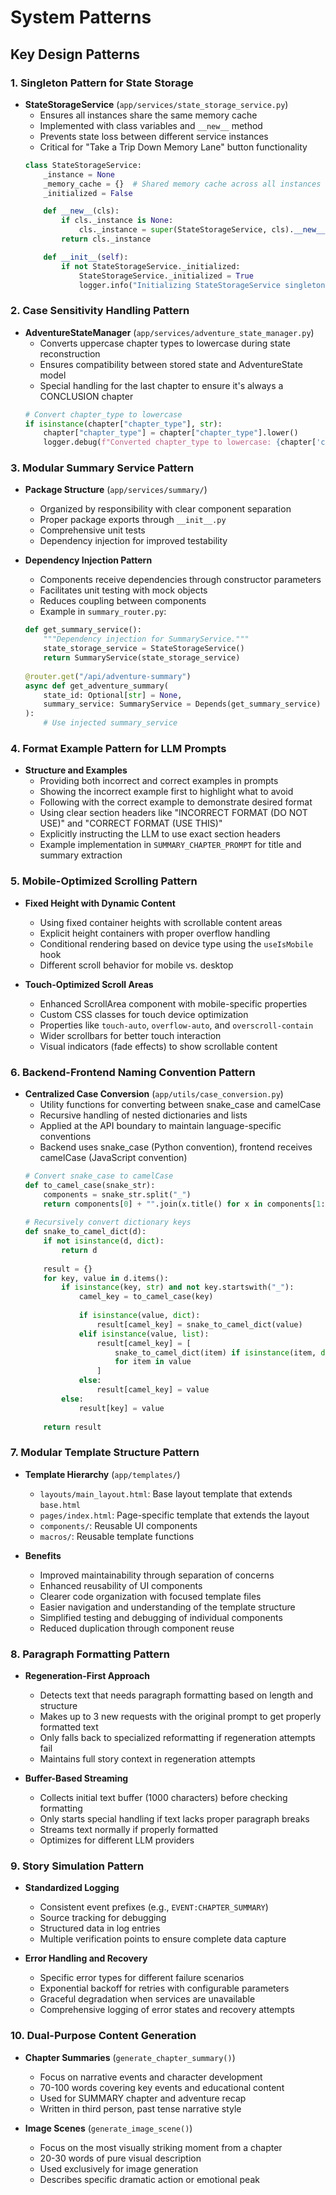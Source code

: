 # System Patterns

## Key Design Patterns

### 1. Singleton Pattern for State Storage
- **StateStorageService** (`app/services/state_storage_service.py`)
  * Ensures all instances share the same memory cache
  * Implemented with class variables and `__new__` method
  * Prevents state loss between different service instances
  * Critical for "Take a Trip Down Memory Lane" button functionality
  ```python
  class StateStorageService:
      _instance = None
      _memory_cache = {}  # Shared memory cache across all instances
      _initialized = False

      def __new__(cls):
          if cls._instance is None:
              cls._instance = super(StateStorageService, cls).__new__(cls)
          return cls._instance

      def __init__(self):
          if not StateStorageService._initialized:
              StateStorageService._initialized = True
              logger.info("Initializing StateStorageService singleton")
  ```

### 2. Case Sensitivity Handling Pattern
- **AdventureStateManager** (`app/services/adventure_state_manager.py`)
  * Converts uppercase chapter types to lowercase during state reconstruction
  * Ensures compatibility between stored state and AdventureState model
  * Special handling for the last chapter to ensure it's always a CONCLUSION chapter
  ```python
  # Convert chapter_type to lowercase
  if isinstance(chapter["chapter_type"], str):
      chapter["chapter_type"] = chapter["chapter_type"].lower()
      logger.debug(f"Converted chapter_type to lowercase: {chapter['chapter_type']}")
  ```

### 3. Modular Summary Service Pattern
- **Package Structure** (`app/services/summary/`)
  * Organized by responsibility with clear component separation
  * Proper package exports through `__init__.py`
  * Comprehensive unit tests
  * Dependency injection for improved testability

- **Dependency Injection Pattern**
  * Components receive dependencies through constructor parameters
  * Facilitates unit testing with mock objects
  * Reduces coupling between components
  * Example in `summary_router.py`:
  ```python
  def get_summary_service():
      """Dependency injection for SummaryService."""
      state_storage_service = StateStorageService()
      return SummaryService(state_storage_service)
      
  @router.get("/api/adventure-summary")
  async def get_adventure_summary(
      state_id: Optional[str] = None,
      summary_service: SummaryService = Depends(get_summary_service)
  ):
      # Use injected summary_service
  ```

### 4. Format Example Pattern for LLM Prompts
- **Structure and Examples**
  * Providing both incorrect and correct examples in prompts
  * Showing the incorrect example first to highlight what to avoid
  * Following with the correct example to demonstrate desired format
  * Using clear section headers like "INCORRECT FORMAT (DO NOT USE)" and "CORRECT FORMAT (USE THIS)"
  * Explicitly instructing the LLM to use exact section headers
  * Example implementation in `SUMMARY_CHAPTER_PROMPT` for title and summary extraction

### 5. Mobile-Optimized Scrolling Pattern
- **Fixed Height with Dynamic Content**
  * Using fixed container heights with scrollable content areas
  * Explicit height containers with proper overflow handling
  * Conditional rendering based on device type using the `useIsMobile` hook
  * Different scroll behavior for mobile vs. desktop

- **Touch-Optimized Scroll Areas**
  * Enhanced ScrollArea component with mobile-specific properties
  * Custom CSS classes for touch device optimization
  * Properties like `touch-auto`, `overflow-auto`, and `overscroll-contain`
  * Wider scrollbars for better touch interaction
  * Visual indicators (fade effects) to show scrollable content

### 6. Backend-Frontend Naming Convention Pattern
- **Centralized Case Conversion** (`app/utils/case_conversion.py`)
  * Utility functions for converting between snake_case and camelCase
  * Recursive handling of nested dictionaries and lists
  * Applied at the API boundary to maintain language-specific conventions
  * Backend uses snake_case (Python convention), frontend receives camelCase (JavaScript convention)
  ```python
  # Convert snake_case to camelCase
  def to_camel_case(snake_str):
      components = snake_str.split("_")
      return components[0] + "".join(x.title() for x in components[1:])
      
  # Recursively convert dictionary keys
  def snake_to_camel_dict(d):
      if not isinstance(d, dict):
          return d
      
      result = {}
      for key, value in d.items():
          if isinstance(key, str) and not key.startswith("_"):
              camel_key = to_camel_case(key)
              
              if isinstance(value, dict):
                  result[camel_key] = snake_to_camel_dict(value)
              elif isinstance(value, list):
                  result[camel_key] = [
                      snake_to_camel_dict(item) if isinstance(item, dict) else item
                      for item in value
                  ]
              else:
                  result[camel_key] = value
          else:
              result[key] = value
      
      return result
  ```

### 7. Modular Template Structure Pattern
- **Template Hierarchy** (`app/templates/`)
  * `layouts/main_layout.html`: Base layout template that extends `base.html`
  * `pages/index.html`: Page-specific template that extends the layout
  * `components/`: Reusable UI components
  * `macros/`: Reusable template functions

- **Benefits**
  * Improved maintainability through separation of concerns
  * Enhanced reusability of UI components
  * Clearer code organization with focused template files
  * Easier navigation and understanding of the template structure
  * Simplified testing and debugging of individual components
  * Reduced duplication through component reuse

### 8. Paragraph Formatting Pattern
- **Regeneration-First Approach**
  * Detects text that needs paragraph formatting based on length and structure
  * Makes up to 3 new requests with the original prompt to get properly formatted text
  * Only falls back to specialized reformatting if regeneration attempts fail
  * Maintains full story context in regeneration attempts

- **Buffer-Based Streaming**
  * Collects initial text buffer (1000 characters) before checking formatting
  * Only starts special handling if text lacks proper paragraph breaks
  * Streams text normally if properly formatted
  * Optimizes for different LLM providers

### 9. Story Simulation Pattern
- **Standardized Logging**
  * Consistent event prefixes (e.g., `EVENT:CHAPTER_SUMMARY`)
  * Source tracking for debugging
  * Structured data in log entries
  * Multiple verification points to ensure complete data capture

- **Error Handling and Recovery**
  * Specific error types for different failure scenarios
  * Exponential backoff for retries with configurable parameters
  * Graceful degradation when services are unavailable
  * Comprehensive logging of error states and recovery attempts

### 10. Dual-Purpose Content Generation
- **Chapter Summaries** (`generate_chapter_summary()`)
  * Focus on narrative events and character development
  * 70-100 words covering key events and educational content
  * Used for SUMMARY chapter and adventure recap
  * Written in third person, past tense narrative style

- **Image Scenes** (`generate_image_scene()`)
  * Focus on the most visually striking moment from a chapter
  * 20-30 words of pure visual description
  * Used exclusively for image generation
  * Describes specific dramatic action or emotional peak